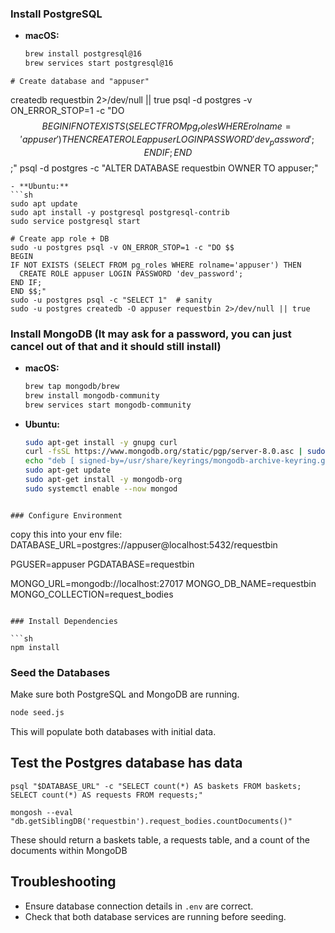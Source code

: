 ### Install PostgreSQL

- **macOS:**
  ```sh
  brew install postgresql@16
  brew services start postgresql@16
  ```

```
# Create database and "appuser"
```

createdb requestbin 2>/dev/null || true
psql -d postgres -v ON_ERROR_STOP=1 -c "DO $$
BEGIN
  IF NOT EXISTS (SELECT FROM pg_roles WHERE rolname='appuser') THEN
    CREATE ROLE appuser LOGIN PASSWORD 'dev_password';
  END IF;
END $$;"
psql -d postgres -c "ALTER DATABASE requestbin OWNER TO appuser;"

````
- **Ubuntu:**
```sh
sudo apt update
sudo apt install -y postgresql postgresql-contrib
sudo service postgresql start

# Create app role + DB
sudo -u postgres psql -v ON_ERROR_STOP=1 -c "DO $$
BEGIN
IF NOT EXISTS (SELECT FROM pg_roles WHERE rolname='appuser') THEN
  CREATE ROLE appuser LOGIN PASSWORD 'dev_password';
END IF;
END $$;"
sudo -u postgres psql -c "SELECT 1"  # sanity
sudo -u postgres createdb -O appuser requestbin 2>/dev/null || true
````

### Install MongoDB (It may ask for a password, you can just cancel out of that and it should still install)

- **macOS:**
  ```sh
  brew tap mongodb/brew
  brew install mongodb-community
  brew services start mongodb-community
  ```
- **Ubuntu:**
  ```sh
  sudo apt-get install -y gnupg curl
  curl -fsSL https://www.mongodb.org/static/pgp/server-8.0.asc | sudo gpg --dearmor -o /usr/share/keyrings/mongodb-archive-keyring.gpg
  echo "deb [ signed-by=/usr/share/keyrings/mongodb-archive-keyring.gpg ] https://repo.mongodb.org/apt/ubuntu $(lsb_release -cs)/mongodb-org/8.0 multiverse" | sudo tee /etc/apt/sources.list.d/mongodb-org-8.0.list
  sudo apt-get update
  sudo apt-get install -y mongodb-org
  sudo systemctl enable --now mongod
  ```

```

### Configure Environment
```

copy this into your env file:
DATABASE_URL=postgres://appuser@localhost:5432/requestbin

PGUSER=appuser
PGDATABASE=requestbin

MONGO_URL=mongodb://localhost:27017
MONGO_DB_NAME=requestbin
MONGO_COLLECTION=request_bodies

````

### Install Dependencies

```sh
npm install
````

### Seed the Databases

Make sure both PostgreSQL and MongoDB are running.

```sh
node seed.js
```

This will populate both databases with initial data.

## Test the Postgres database has data

```
psql "$DATABASE_URL" -c "SELECT count(*) AS baskets FROM baskets;
SELECT count(*) AS requests FROM requests;"

mongosh --eval "db.getSiblingDB('requestbin').request_bodies.countDocuments()"
```

These should return a baskets table, a requests table, and a count of the documents within MongoDB

## Troubleshooting

- Ensure database connection details in `.env` are correct.
- Check that both database services are running before seeding.

